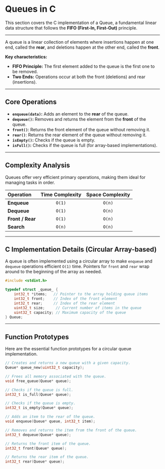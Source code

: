 # Queues in C

This section covers the C implementation of a Queue, a fundamental linear data structure that follows the **FIFO (First-In, First-Out)** principle.

---

A queue is a linear collection of elements where insertions happen at one end, called the **rear**, and deletions happen at the other end, called the **front**.

**Key characteristics:**
* **FIFO Principle:** The first element added to the queue is the first one to be removed.
* **Two Ends:** Operations occur at both the front (deletions) and rear (insertions).



---

##  Core Operations

* **`enqueue(data)`:** Adds an element to the **rear** of the queue.
* **`dequeue()`:** Removes and returns the element from the **front** of the queue.
* **`front()`**: Returns the front element of the queue without removing it.
* **`rear()`**: Returns the rear element of the queue without removing it.
* **`isEmpty()`:** Checks if the queue is empty.
* **`isFull()`:** Checks if the queue is full (for array-based implementations).

---

##  Complexity Analysis

Queues offer very efficient primary operations, making them ideal for managing tasks in order.

| Operation | Time Complexity | Space Complexity |
| :--- | :---: | :---: |
| **Enqueue** | `O(1)` | `O(n)` |
| **Dequeue** | `O(1)` | `O(n)` |
| **Front / Rear** | `O(1)` | `O(n)` |
| **Search** | `O(n)` | `O(n)` |

---

##  C Implementation Details (Circular Array-based)

A queue is often implemented using a circular array to make `enqueue` and `dequeue` operations efficient `O(1)` time. Pointers for `front` and `rear` wrap around to the beginning of the array as needed.

```c
#include <stdint.h>

typedef struct _queue_ {
    int32_t *items;   // Pointer to the array holding queue items
    int32_t front;    // Index of the front element
    int32_t rear;     // Index of the rear element
    uint32_t size;     // Current number of items in the queue
    uint32_t capacity; // Maximum capacity of the queue
} Queue;
```

---

##  Function Prototypes

Here are the essential function prototypes for a circular queue implementation.

```c
// Creates and returns a new queue with a given capacity.
Queue* queue_new(uint32_t capacity);

// Frees all memory associated with the queue.
void free_queue(Queue* queue);

// Checks if the queue is full.
int32_t is_full(Queue* queue);

// Checks if the queue is empty.
int32_t is_empty(Queue* queue);

// Adds an item to the rear of the queue.
void enqueue(Queue* queue, int32_t item);

// Removes and returns the item from the front of the queue.
int32_t dequeue(Queue* queue);

// Returns the front item of the queue.
int32_t front(Queue* queue);

// Returns the rear item of the queue.
int32_t rear(Queue* queue);
```
